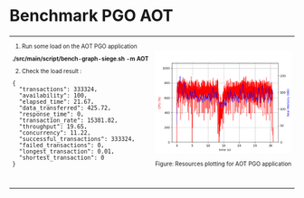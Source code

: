 # Benchmark PGO AOT

<table>
  <tr>
    <td style="width: 50%; font-size: 10px">


1. Run some load on the AOT PGO application

**./src/main/script/bench-graph-siege.sh -m AOT**

2. Check the load result : 

<pre>
{
  "transactions": 333324,
  "availability": 100,
  "elapsed_time": 21.67,
  "data_transferred": 425.72,
  "response_time": 0,
  "transaction_rate": 15381.82,
  "throughput": 19.65,
  "concurrency": 11.22,
  "successful_transactions": 333324,
  "failed_transactions": 0,
  "longest_transaction": 0.01,
  "shortest_transaction": 0
}
</pre>

<br/>
<br/>
    </td>
    <td style="width: 50%; font-size: 10px">
      <img alt="Resources plotting for AOT PGO application" src="../images/01_step_04_aot_optimized_plot_a.png" width="100%" />
        <p style="text-align: center">Figure: Resources plotting for AOT PGO application</p>
    </td>
  </tr>
</table>


<!--
You can have `style` tag in markdown to override the style for the current page.
Learn more: https://sli.dev/features/slide-scope-style
-->